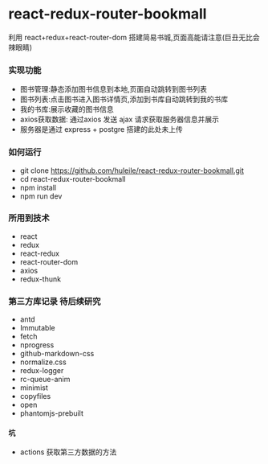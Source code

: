 # react-redux-router-bookmall
利用 react+redux+react-router-dom 搭建简易书城,页面高能请注意(巨丑无比会辣眼睛)

### 实现功能
- 图书管理:静态添加图书信息到本地,页面自动跳转到图书列表
- 图书列表:点击图书进入图书详情页,添加到书库自动跳转到我的书库
- 我的书库:展示收藏的图书信息
- axios获取数据: 通过axios 发送 ajax 请求获取服务器信息并展示
- 服务器是通过 express + postgre 搭建的此处未上传

### 如何运行
* git clone https://github.com/huleile/react-redux-router-bookmall.git
* cd react-redux-router-bookmall
* npm install
* npm run dev

### 所用到技术
* react
* redux
* react-redux
* react-router-dom
* axios
* redux-thunk

### 第三方库记录 待后续研究
* antd
* Immutable
* fetch
* nprogress
* github-markdown-css
* normalize.css
* redux-logger
* rc-queue-anim
* minimist
* copyfiles
* open
* phantomjs-prebuilt

#### 坑
* actions 获取第三方数据的方法
